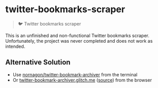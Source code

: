 # twitter-bookmarks-scraper
> 🐦 Twitter bookmarks scraper

This is an unfinished and non-functional Twitter bookmarks scraper. Unfortunately, the project was never completed and does not work as intended.

## Alternative Solution
- Use [nornagon/twitter-bookmark-archiver](https://github.com/nornagon/twitter-bookmark-archiver) from the terminal
- Or [twitter-bookmark-archiver.glitch.me](https://twitter-bookmark-archiver.glitch.me/) ([source](https://glitch.com/edit/#!/twitter-bookmark-archiver)) from the browser 
